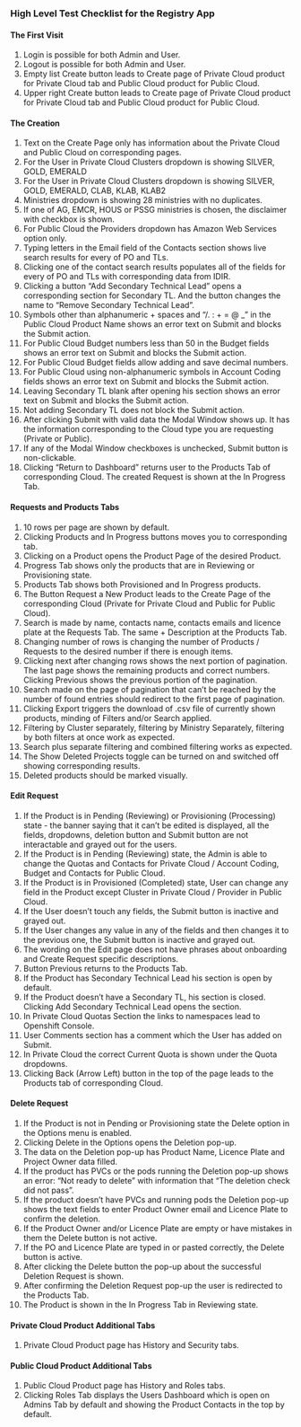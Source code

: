 ### High Level Test Checklist for the Registry App

#### The First Visit

1. Login is possible for both Admin and User.
2. Logout is possible for both Admin and User.
3. Empty list Create button leads to Create page of Private Cloud product for Private Cloud tab and Public Cloud product for Public Cloud.
4. Upper right Create button leads to Create page of Private Cloud product for Private Cloud tab and Public Cloud product for Public Cloud.

#### The Creation

1. Text on the Create Page only has information about the Private Cloud and Public Cloud on corresponding pages.
2. For the User in Private Cloud Clusters dropdown is showing SILVER, GOLD, EMERALD
3. For the User in Private Cloud Clusters dropdown is showing SILVER, GOLD, EMERALD, CLAB, KLAB, KLAB2
4. Ministries dropdown is showing 28 ministries with no duplicates.
5. If one of AG, EMCR, HOUS or PSSG ministries is chosen, the disclaimer with checkbox is shown.
6. For Public Cloud the Providers dropdown has Amazon Web Services option only.
7. Typing letters in the Email field of the Contacts section shows live search results for every of PO and TLs.
8. Clicking one of the contact search results populates all of the fields for every of PO and TLs with corresponding data from IDIR.
9. Clicking a button “Add Secondary Technical Lead” opens a corresponding section for Secondary TL. And the button changes the name to “Remove Secondary Technical Lead”.
10. Symbols other than alphanumeric + spaces and “/. : + = @ \_” in the Public Cloud Product Name shows an error text on Submit and blocks the Submit action.
11. For Public Cloud Budget numbers less than 50 in the Budget fields shows an error text on Submit and blocks the Submit action.
12. For Public Cloud Budget fields allow adding and save decimal numbers.
13. For Public Cloud using non-alphanumeric symbols in Account Coding fields shows an error text on Submit and blocks the Submit action.
14. Leaving Secondary TL blank after opening his section shows an error text on Submit and blocks the Submit action.
15. Not adding Secondary TL does not block the Submit action.
16. After clicking Submit with valid data the Modal Window shows up. It has the information corresponding to the Cloud type you are requesting (Private or Public).
17. If any of the Modal Window checkboxes is unchecked, Submit button is non-clickable.
18. Clicking “Return to Dashboard” returns user to the Products Tab of corresponding Cloud. The created Request is shown at the In Progress Tab.

#### Requests and Products Tabs

1. 10 rows per page are shown by default.
2. Clicking Products and In Progress buttons moves you to corresponding tab.
3. Clicking on a Product opens the Product Page of the desired Product.
4. Progress Tab shows only the products that are in Reviewing or Provisioning state.
5. Products Tab shows both Provisioned and In Progress products.
6. The Button Request a New Product leads to the Create Page of the corresponding Cloud (Private for Private Cloud and Public for Public Cloud).
7. Search is made by name, contacts name, contacts emails and licence plate at the Requests Tab. The same + Description at the Products Tab.
8. Changing number of rows is changing the number of Products / Requests to the desired number if there is enough items.
9. Clicking next after changing rows shows the next portion of pagination. The last page shows the remaining products and correct numbers. Clicking Previous shows the previous portion of the pagination.
10. Search made on the page of pagination that can’t be reached by the number of found entries should redirect to the first page of pagination.
11. Clicking Export triggers the download of .csv file of currently shown products, minding of Filters and/or Search applied.
12. Filtering by Cluster separately, filtering by Ministry Separately, filtering by both filters at once work as expected.
13. Search plus separate filtering and combined filtering works as expected.
14. The Show Deleted Projects toggle can be turned on and switched off showing corresponding results.
15. Deleted products should be marked visually.

#### Edit Request

1. If the Product is in Pending (Reviewing) or Provisioning (Processing) state - the banner saying that it can’t be edited is displayed, all the fields, dropdowns, deletion button and Submit button are not interactable and grayed out for the users.
2. If the Product is in Pending (Reviewing) state, the Admin is able to change the Quotas and Contacts for Private Cloud / Account Coding, Budget and Contacts for Public Cloud.
3. If the Product is in Provisioned (Completed) state, User can change any field in the Product except Cluster in Private Cloud / Provider in Public Cloud.
4. If the User doesn’t touch any fields, the Submit button is inactive and grayed out.
5. If the User changes any value in any of the fields and then changes it to the previous one, the Submit button is inactive and grayed out.
6. The wording on the Edit page does not have phrases about onboarding and Create Request specific descriptions.
7. Button Previous returns to the Products Tab.
8. If the Product has Secondary Technical Lead his section is open by default.
9. If the Product doesn’t have a Secondary TL, his section is closed. Clicking Add Secondary Technical Lead opens the section.
10. In Private Cloud Quotas Section the links to namespaces lead to Openshift Console.
11. User Comments section has a comment which the User has added on Submit.
12. In Private Cloud the correct Current Quota is shown under the Quota dropdowns.
13. Clicking Back (Arrow Left) button in the top of the page leads to the Products tab of corresponding Cloud.

#### Delete Request

1. If the Product is not in Pending or Provisioning state the Delete option in the Options menu is enabled.
2. Clicking Delete in the Options opens the Deletion pop-up.
3. The data on the Deletion pop-up has Product Name, Licence Plate and Project Owner data filled.
4. If the product has PVCs or the pods running the Deletion pop-up shows an error: “Not ready to delete” with information that “The deletion check did not pass”.
5. If the product doesn’t have PVCs and running pods the Deletion pop-up shows the text fields to enter Product Owner email and Licence Plate to confirm the deletion.
6. If the Product Owner and/or Licence Plate are empty or have mistakes in them the Delete button is not active.
7. If the PO and Licence Plate are typed in or pasted correctly, the Delete button is active.
8. After clicking the Delete button the pop-up about the successful Deletion Request is shown.
9. After confirming the Deletion Request pop-up the user is redirected to the Products Tab.
10. The Product is shown in the In Progress Tab in Reviewing state.

#### Private Cloud Product Additional Tabs

1. Private Cloud Product page has History and Security tabs.

#### Public Cloud Product Additional Tabs

1. Public Cloud Product page has History and Roles tabs.
2. Clicking Roles Tab displays the Users Dashboard which is open on Admins Tab by default and showing the Product Contacts in the top by default.
